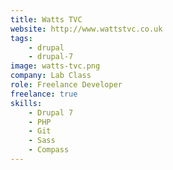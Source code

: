 ```yaml
---
title: Watts TVC
website: http://www.wattstvc.co.uk
tags:
    - drupal
    - drupal-7
image: watts-tvc.png
company: Lab Class
role: Freelance Developer
freelance: true
skills:
    - Drupal 7
    - PHP
    - Git
    - Sass
    - Compass
---
```


